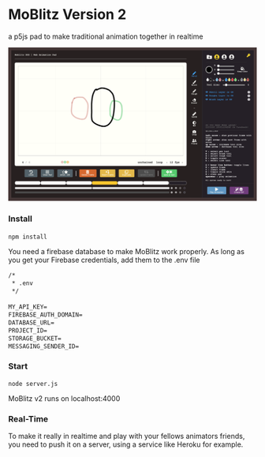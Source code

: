 # MoBlitz Version 2
a p5js pad to make traditional animation together in realtime

![interface](/exports/animation-pad.png)

### Install
`npm install`

You need a firebase database to make MoBlitz work properly.
As long as you get your Firebase credentials, add them to the .env file

```
/*
 * .env
 */

MY_API_KEY=
FIREBASE_AUTH_DOMAIN=
DATABASE_URL=
PROJECT_ID=
STORAGE_BUCKET=
MESSAGING_SENDER_ID=

```

### Start

`node server.js`

MoBlitz v2 runs on localhost:4000


### Real-Time

To make it really in realtime and play with your fellows animators friends, you need to push it on a server, using a service like Heroku for example.
